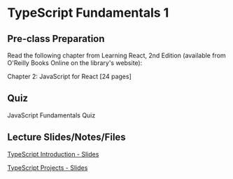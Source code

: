 # TypeScript Fundamentals 1

## Pre-class Preparation

Read the following chapter from Learning React, 2nd Edition (available from O'Reilly Books Online on the library's website):

Chapter 2: JavaScript for React [24 pages]

## Quiz

JavaScript Fundamentals Quiz

## Lecture Slides/Notes/Files

[TypeScript Introduction - Slides](https://docs.google.com/presentation/d/1KRNb6_IHVGHAKscDv8A40LggDbGB8I12d1lyT9HnSf0/edit?usp=sharing)

[TypeScript Projects - Slides](https://docs.google.com/presentation/d/1px37Y7yS8KsMWoY6GpkyO5h4tu5TNXtpMNfK8GQx6eI/edit?usp=sharing)


